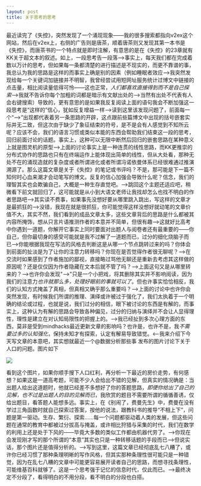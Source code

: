 ```yaml
---
layout: post
title: 关于思考的思考
---
```


最近读完了《失控》，突然发现了一个涌现现象——我的很多搜索都指向v2ex这个网站，然后在v2ex上，右侧的广告则是唐茶，顺着唐茶则又发现其第一本书是《失控》，而唐茶书的一个特点就是即时注解，有意思的是在《失控》的23章就有KK关于超文本的叙述。如上，一段思考告一段落-->事实上，每天我们都在完成着数以万计的思考，但如果每一条都清楚的进行描述是不现实的，而更不靠谱的事，我总认为我的思路是这样的而事实上确是别的因素（例如睡眠者效应-->我突然发现给每一个关键词加链接并不明智，我曾经尝试用短网址服务统计过博文中链接的点击量，相比阅读量低得可怜——这也正常，*人们都喜欢直接得到而不是自己探索*-->我就不告诉你每个加粗的词都是暗示有文献出处的-->当然有出处不代表有人会右键搜索）导致的，更有意思的是如果我反复阅读上面的语句我会不断加强这一段思考是“这样的”信心，犹如反复增益一样-->读到这里该发现问题了，前面每一个“-->”出现都代表着另一条思路的开辟，这点跟前些篇博文中出现的括号嵌套实际并无二致，但这次由于缺少了象征结束的符号，是不是会有人感觉到不知所云呢？应该不会，我们的语言习惯或类似本能的东西会帮助我们结束这一段的思考，回归前面讨论的话题。事实上，这种可以无限中断然后回归的嵌套思路在某种意义上就是图灵机的原型-->上面的讨论事实上是一种连贯的线性思路，而KK更推崇的分布式协作的思路也只有在终端运作上能体现出简单的线性，但从大处看，那种无处不在的涌现造就的复杂度或者所谓进化或者所谓冯诺依曼体系已经很难通过推演溯源了。那么这篇文章是关于《失控》的笔记或书评吗？不是，那可能是下一篇不知何时心血来潮才会动笔写的博文。反复的信心加强会导致什么呢？信念，我们的理智其实也会欺骗自己，大概是一种生存直觉吧。-->跳回这个主题还适应吧，稍微看下前文就回归了，这可能就是从小到大语文老师让我找却怎么也找不明白的作者思路吧-->其实读不费事，如果事先没想好要从哪里跳入跳出，写这样的文章才是最抓狂的-->没错，我现在就是很抓狂，你可能觉得这样没想好就动笔的文章价值不大，其实不然，我们看到的成品文章太多，这些文章背后的思路是什么都被其内容所掩饰，想从只言片语推测作者的本意并不简单，但很有趣-->这就好比高考中你遇到一道题，你解开它事实上同时要面对出题人与阅卷者还有最重要的——你自己，但你最切身的感受可能就是我不过解了一道题而已，过分的细化烧脑子而已-->你能根据我现在写法的风格去判断这是从哪一个节点跳转过来的吗？你体会到前面的扯淡是为了让你的注意力转移吗？你现在是否觉得作者很无聊呢？-->在交流时如果感到了作者施加的鄙视，直接略过骂他无聊还是重新去考虑其这样做的原因呢？还是仅仅因为作者隐藏在文本后就不管了吗？-->上面这句又是从哪里转来的？-->也许你会发现"-->"只是一个小把戏，将其删除其实并不影响阅读，因为我们的注意力*也许就那么多，处理好眼前的事就可以了*。但也许事实恰恰相反，我们的认知方式掩盖了真相，但真相又确乎那么重要吗？-->上面的讨论中也许你会突然发现，有时候我们所谓的推理、演绎或许被过于强化了，我们太执着于一个明确的结论或过程，也就是说，我们过分的相信，眼下被讨论的东西是有解的，而事实上，这种认为有解的思路会导致各种偏见，过分的归纳与演绎并不会让人显得理性，理性是建立在对认知局限性的把握上的。-->我已经扯到多次心理方面的东西，莫非是受到mindhacks最近更新文章的影响吗？也许是，也许不是，我*不需要过多的认知强化*，保持未知才有探索，认定有解易导致错觉。<--我来介绍下今天写文章的本意吧，其实想就最近一个@数据分析那些事 发布的图片讨论下关于人口的问题。图片如下

![](http://yufree.github.io/blogcn/figure/population.gif)

看到这个图片，如果你顺手搜下人口红利，再分析一下最近的房价走势，有何感想？如果这是一道高考题，可能不少人会给出不错的见解，但真实的情况确是：当出题人给出这道题时，他就已经差不多想好了你的答题思路，*即便你给出了自己的见解，也不过是出题人的目的见解而已*，我欣赏的题目不需要所谓的循循善诱，仅给出题目，看答题人能想多远。事实上，在《别闹了，费曼先生》中，费曼在没有学过三角函数时就自己探索过答案，按他的说法，跟教科书的推导“不相上下”，问题是第一驱动。生存、繁衍、探索……每一个问题都驱动着人类的发展，但这些问题在通常的教育中都被过分拔高与掩盖，或许相比狩猎与采集的时代，我们在数学的利用上还是处于下风的——毕竟大多数的类似工作都由机器代劳了。-->你现在会发现刚才写的那个所谓的“本意”其实也只是一种转移话题的手段而已-->但说实话，那个图片还是值得分析的。-->写到这里，这篇文章已经彻底乱七八糟了，或许你已经习惯了那种条理明晰的写作风格，但其实那种条理性很可能只是一种错觉，因为在乱七八糟的文章中可能更容易展开读者自己的思路，而想寻找条理性，可能维基百科就够了。这是一个思考强于记忆的信息时代，仅此而已。-->最终决定不分段了，看得明白的不用分段，看不明白的分段也白搭。